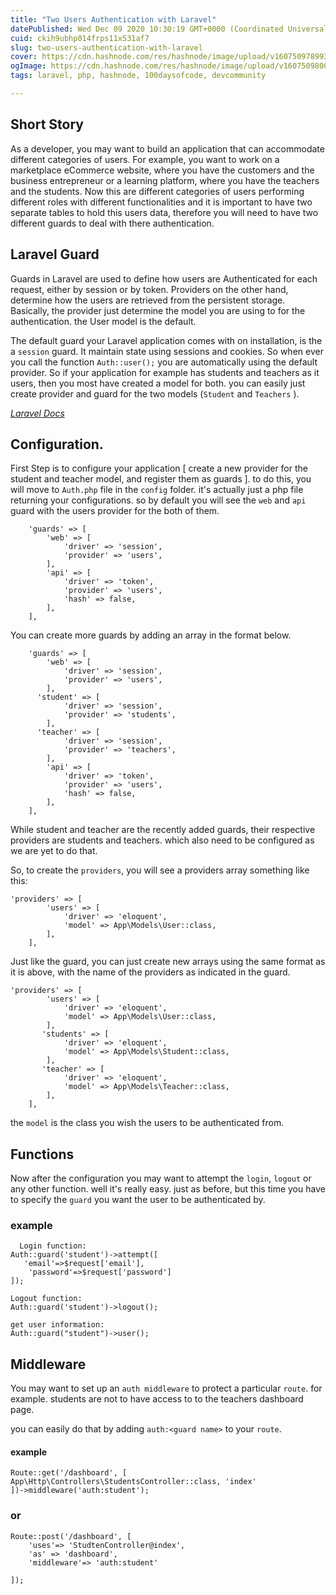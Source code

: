 ```yaml
---
title: "Two Users Authentication with Laravel"
datePublished: Wed Dec 09 2020 10:30:19 GMT+0000 (Coordinated Universal Time)
cuid: ckih9ubhp014frps11x531af7
slug: two-users-authentication-with-laravel
cover: https://cdn.hashnode.com/res/hashnode/image/upload/v1607509789933/DXyXan3yh.png
ogImage: https://cdn.hashnode.com/res/hashnode/image/upload/v1607509800984/ughWm5Zs1.png
tags: laravel, php, hashnode, 100daysofcode, devcommunity

---
```


## Short Story
As a developer, you may want to build an application that can accommodate different categories of users. For example, you want to work on a marketplace eCommerce website, where you have the customers and the business entrepreneur or a learning platform, where you have the teachers and the students. Now this are different categories of users performing different roles with different functionalities and it is important to have two separate tables to hold this users data, therefore you will need to have two different guards to deal with there authentication.

## Laravel Guard
Guards in Laravel are used to define how users are Authenticated for each request, either by session or by token.
Providers on the other hand, determine how the users are retrieved from the persistent storage. Basically, the provider just determine the model you are using to for the authentication. the User model is the default.

The default guard your Laravel application comes with on installation, is the a `session` guard. It maintain state using sessions and cookies. So when ever you call the function `Auth::user();` you are automatically using the default provider. So if your application for example has  students and teachers as it users, then you most have created a model for both. you can easily just create provider and guard for the two models (`Student` and `Teachers` ).



 [*Laravel Docs*](https://laravel.com/docs/7.x/authentication#:~:text=Guards%20define%20how%20users%20are,retrieved%20from%20your%20persistent%20storage.)  

## Configuration. 
First Step is to configure your application [ create a new provider for the student and teacher model, and register them as guards ]. to do this, you will move to `Auth.php` file in the `config` folder. it's actually just a php file returning your configurations. so by default you will see the `web` and `api` guard with the users provider for the both of them.

```
    'guards' => [
        'web' => [
            'driver' => 'session',
            'provider' => 'users',
        ],
        'api' => [
            'driver' => 'token',
            'provider' => 'users',
            'hash' => false,
        ],
    ],
``` 
You can create more guards by adding an array in the format below.
```
    'guards' => [
        'web' => [
            'driver' => 'session',
            'provider' => 'users',
        ],
      'student' => [
            'driver' => 'session',
            'provider' => 'students',
        ],
      'teacher' => [
            'driver' => 'session',
            'provider' => 'teachers',
        ],
        'api' => [
            'driver' => 'token',
            'provider' => 'users',
            'hash' => false,
        ],
    ],
``` 
While student and teacher are the recently added guards, their respective providers are students and teachers. which also need to be configured as we are yet to do that. 

So, to create the `providers`, you will see a providers array something like this:

```
'providers' => [
        'users' => [
            'driver' => 'eloquent',
            'model' => App\Models\User::class,
        ],
    ],

``` 
Just like the guard, you can just create new arrays using the same format as it is above, with the name of the providers as indicated in the guard.

```
'providers' => [
        'users' => [
            'driver' => 'eloquent',
            'model' => App\Models\User::class,
        ],
       'students' => [
            'driver' => 'eloquent',
            'model' => App\Models\Student::class,
        ],
       'teacher' => [
            'driver' => 'eloquent',
            'model' => App\Models\Teacher::class,
        ],
    ],
``` 
the `model` is the class you wish the users to be authenticated from. 

## Functions
Now after the configuration you may want to attempt the `login`, `logout` or any other function. well it's really easy. just as before, but this time you have to specify the `guard` you want the user to be authenticated by. 
### example

```
  Login function:
Auth::guard('student')->attempt([
   'email'=>$request['email'],
    'password'=>$request['password']
]);

Logout function:
Auth::guard('student')->logout();

get user information:
Auth::guard("student")->user();

``` 
## Middleware
You may want to set up an `auth middleware` to protect a particular `route`. for example. students are not to have access to to the teachers dashboard page.

you can easily do that by adding `auth:<guard name>` to your `route`.

#### example


```
Route::get('/dashboard', [
App\Http\Controllers\StudentsController::class, 'index'
])->middleware('auth:student');
``` 
### or

```
Route::post('/dashboard', [ 
    'uses'=> 'StudtenController@index',
    'as' => 'dashboard',
    'middleware'=> 'auth:student'

]);
``` 









